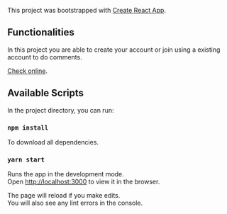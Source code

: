 This project was bootstrapped with [Create React App](https://github.com/facebook/create-react-app).

## Functionalities

In this project you are able to create your account or join using a existing account to do comments.

[Check online](https://comentaki-development.web.app/).

## Available Scripts

In the project directory, you can run:

### `npm install`

To download all dependencies.

### `yarn start`

Runs the app in the development mode.<br />
Open [http://localhost:3000](http://localhost:3000) to view it in the browser.

The page will reload if you make edits.<br />
You will also see any lint errors in the console.